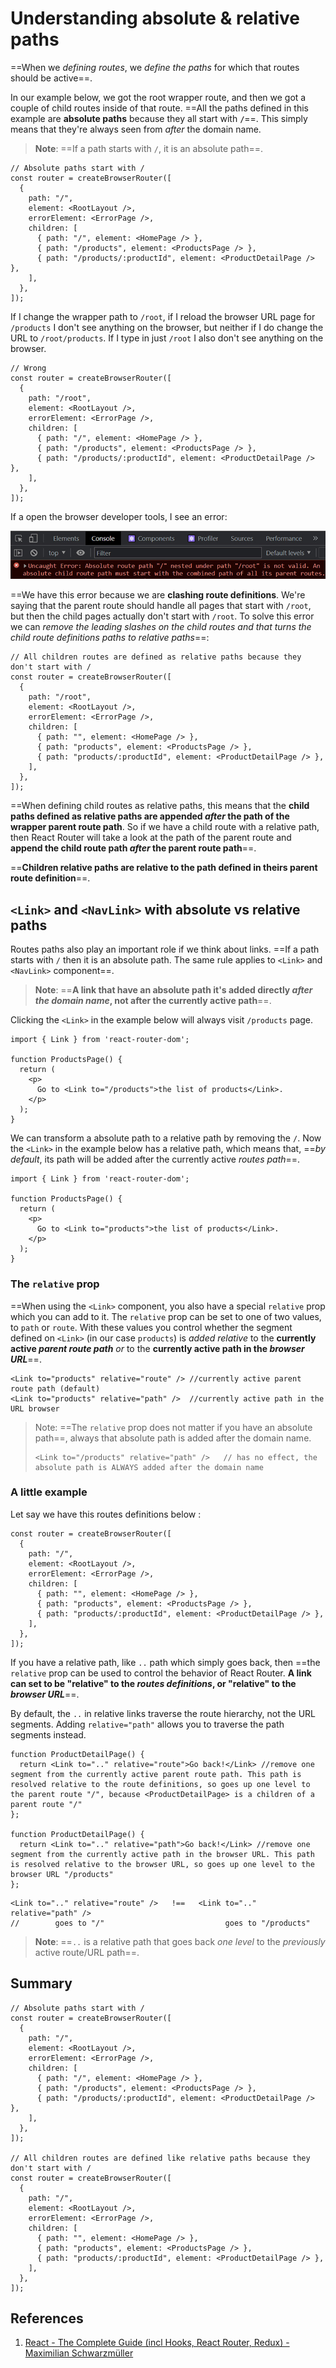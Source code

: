 # Understanding absolute & relative paths

==When we _defining routes_, we _define the paths_ for which that routes should be active==.

In our example below, we got the root wrapper route, and then we got a couple of child routes inside of that route. ==All the paths defined in this example are **absolute paths** because they all start with **`/`**==. This simply means that they're always seen from _after_ the domain name.

> **Note**: ==If a path starts with `/`, it is an absolute path==.

```react
// Absolute paths start with /
const router = createBrowserRouter([
  {
    path: "/",
    element: <RootLayout />,
    errorElement: <ErrorPage />,
    children: [
      { path: "/", element: <HomePage /> },
      { path: "/products", element: <ProductsPage /> },
      { path: "/products/:productId", element: <ProductDetailPage /> },
    ],
  },
]);
```

If I change the wrapper path to `/root`, if I reload the browser URL page for `/products` I don't see anything on the browser, but neither if I do change the URL to `/root/products`. If I type in just `/root` I also don't see anything on the browser.

```react
// Wrong
const router = createBrowserRouter([
  {
    path: "/root",
    element: <RootLayout />,
    errorElement: <ErrorPage />,
    children: [
      { path: "/", element: <HomePage /> },
      { path: "/products", element: <ProductsPage /> },
      { path: "/products/:productId", element: <ProductDetailPage /> },
    ],
  },
]);
```

If a open the browser developer tools, I see an error:

![Absolute_vs_relative_paths](../../img/Absolute_vs_relative_paths.jpg)

==We have this error because we are **clashing route definitions**. We're saying that the parent route should handle all pages that start with `/root`, but then the child pages actually don't start with `/root`. To solve this error we can _remove the leading slashes on the child routes and that turns the child route definitions paths to relative paths_==:

```react
// All children routes are defined as relative paths because they don't start with /
const router = createBrowserRouter([
  {
    path: "/root",
    element: <RootLayout />,
    errorElement: <ErrorPage />,
    children: [
      { path: "", element: <HomePage /> },
      { path: "products", element: <ProductsPage /> },
      { path: "products/:productId", element: <ProductDetailPage /> },
    ],
  },
]);
```

==When defining child routes as relative paths, this means that the **child paths defined as relative paths are appended _after_ the path of the wrapper parent route path**. So if we have a child route with a relative path, then React Router will take a look at the path of the parent route and **append the child route path _after_ the parent route path**==.

==**Children relative paths are relative to the path defined in theirs parent route definition**==.

## `<Link>` and `<NavLink>` with absolute vs relative paths

Routes paths also play an important role if we think about links. ==If a path starts with `/` then it is an absolute path. The same rule applies to `<Link>` and `<NavLink>` component==.

> **Note**: ==**A link that have an absolute path it's added directly _after the domain name_, not after the currently active path**==.

Clicking the `<Link>` in the example below will always visit `/products` page.

```react
import { Link } from 'react-router-dom';

function ProductsPage() {
  return (
    <p>
      Go to <Link to="/products">the list of products</Link>.
    </p>
  );
}
```

We can transform a absolute path to a relative path by removing the `/`. Now the `<Link>` in the example below has a relative path, which means that, ==_by default_, its path will be added after the currently active _routes path_==.

```react
import { Link } from 'react-router-dom';

function ProductsPage() {
  return (
    <p>
      Go to <Link to="products">the list of products</Link>.
    </p>
  );
}
```

### The `relative` prop

==When using the `<Link>` component, you also have a special `relative` prop which you can add to it. The `relative` prop can be set to one of two values, to `path` or `route`. With these values you control whether the segment defined on `<Link>` (in our case `products`) is _added relative_ to the **currently active _parent route path_** _or_ to the **currently active path in the _browser URL_**==.

```react
<Link to="products" relative="route" />	//currently active parent route path (default)
<Link to="products" relative="path" />	//currently active path in the URL browser
```

> Note: ==The `relative` prop does not matter if you have an absolute path==, always that absolute path is added after the domain name.
>
> ```react
> <Link to="/products" relative="path" />	// has no effect, the absolute path is ALWAYS added after the domain name
> ```

### A little example

Let say we have this routes definitions below :

```react
const router = createBrowserRouter([
  {
    path: "/",
    element: <RootLayout />,
    errorElement: <ErrorPage />,
    children: [
      { path: "", element: <HomePage /> },
      { path: "products", element: <ProductsPage /> },
      { path: "products/:productId", element: <ProductDetailPage /> },
    ],
  },
]);
```

If you have a relative path, like `..` path which simply goes back, then ==the `relative` prop can be used to control the behavior of React Router. **A link can set to be "relative" to the _routes definitions_, or "relative" to the _browser URL_**==.

By default, the `..` in relative links traverse the route hierarchy, not the URL segments. Adding `relative="path"` allows you to traverse the path segments instead.

```react
function ProductDetailPage() {
  return <Link to=".." relative="route">Go back!</Link> //remove one segment from the currently active parent route path. This path is resolved relative to the route definitions, so goes up one level to the parent route "/", because <ProductDetailPage> is a children of a parent route "/"
};

function ProductDetailPage() {
  return <Link to=".." relative="path">Go back!</Link> //remove one segment from the currently active path in the browser URL. This path is resolved relative to the browser URL, so goes up one level to the browser URL "/products"
};
```

```react
<Link to=".." relative="route" />   !==   <Link to=".." relative="path" />
// 		  goes to "/"						    goes to "/products"
```

> **Note**: ==`..` is a relative path that goes back _one level_ to the _previously_ active route/URL path==.

## Summary

```react
// Absolute paths start with /
const router = createBrowserRouter([
  {
    path: "/",
    element: <RootLayout />,
    errorElement: <ErrorPage />,
    children: [
      { path: "/", element: <HomePage /> },
      { path: "/products", element: <ProductsPage /> },
      { path: "/products/:productId", element: <ProductDetailPage /> },
    ],
  },
]);

// All children routes are defined like relative paths because they don't start with /
const router = createBrowserRouter([
  {
    path: "/",
    element: <RootLayout />,
    errorElement: <ErrorPage />,
    children: [
      { path: "", element: <HomePage /> },
      { path: "products", element: <ProductsPage /> },
      { path: "products/:productId", element: <ProductDetailPage /> },
    ],
  },
]);
```

## References

1. [React - The Complete Guide (incl Hooks, React Router, Redux) - Maximilian Schwarzmüller](https://www.udemy.com/course/react-the-complete-guide-incl-redux/)
